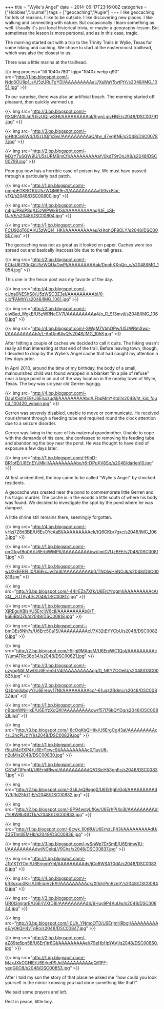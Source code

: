 +++
title = "Wylie's Angel"
date = 2014-06-17T23:16:00Z
categories = ["Hobbies","Journal"]
tags = ["geocaching","Augie"]
+++
I like geocaching for lots of reasons. I like to be outside. I like discovering new places. I like walking and connecting with nature. But occasionally I learn something as well. Usually it's just local historical trivia, or maybe a geography lesson. But sometimes the lesson is more personal, and as in this case, tragic.

The morning started out with a trip to the Trinity Trails in Wylie, Texas for some hiking and caching. We chose to start at the easternmost trailhead, which was also the closest to us. 

There was a little marina at the trailhead.

{{< img process="fill 1040x780" lqip="1040x webp q90" src="http://1.bp.blogspot.com/-Ndc6OU8p1_s/U5zURuTgYDI/AAAAAAAAAaU/XaWaY5wtPtY/s2048/IMG_1051.jpg" >}}

<!--more-->

To our surprise, there was also an artificial beach. The morning started off pleasant, then quickly warmed up.

{{< img src="http://3.bp.blogspot.com/-RXQR740IJaI/U5zUQijwSHI/AAAAAAAAAaI/RjwyLgivHNE/s2048/DSC00791.jpg" >}}

{{< img src="http://3.bp.blogspot.com/-ioHtdCaKjW4/U5zUQjfsSwI/AAAAAAAAAaQ/itw_47vqKNE/s2048/DSC00787.jpg" >}}

{{< img src="http://2.bp.blogspot.com/-MXrY7uSGW9U/U5zURMBmCfI/AAAAAAAAAaY/0kdT9rOnJX8/s2048/DSC00799.jpg" >}}

Poor guy now has a horrible case of poison ivy. We must have passed through a particularly bad patch.

{{< img src="http://1.bp.blogspot.com/-qmpbEGKBO10/U5zWQMK9n7I/AAAAAAAAAa0/0vx8Iai-vTQ/s2048/DSC00800.jpg" >}}

{{< img src="http://4.bp.blogspot.com/-n4lgJP8dP8g/U5zWPWkB1SI/AAAAAAAAAag/UE_cSI-DJVE/s2048/DSC00804.jpg" >}}

{{< img src="http://1.bp.blogspot.com/-FCU92gT60AI/U5zWQI4_HKI/AAAAAAAAAas/kHtohQF8OLY/s2048/DSC00807.jpg" >}}

The geocaching was not as great as it looked on paper. Caches were too spread out and basically inaccessible due to the tall grass. 

{{< img src="http://2.bp.blogspot.com/-ECtaU6730nQ/U5zWQUaOwPI/AAAAAAAAAak/DpnhKXpQq_c/s2048/IMG_1054.jpg" >}}

This one in the fence post was my favorite of the day.

{{< img src="http://4.bp.blogspot.com/-cUna0NEShS8/U5zWSC3Z3eI/AAAAAAAAAbI/0-cIofFAMhY/s2048/IMG_1061.jpg" >}}

{{< img src="http://2.bp.blogspot.com/-elwBad_WgkE/U5zWRNcCV7I/AAAAAAAAAa4/o_R_Sf3mvjI/s2048/IMG_1060.jpg" >}}

{{< img src="http://4.bp.blogspot.com/-SWqM7VbhOPw/U5zWRmXwc-I/AAAAAAAAAbA/L-AnDjn6AvQ/s2048/IMG_1058.jpg" >}}

After hitting a couple of caches we decided to call it quits. The hiking wasn't really all that interesting at that end of the trail. Before leaving town, though, I decided to drop by the Wylie's Angel cache that had caught my attention a few days prior.

In April 2010, around the time of my birthday, the body of a small, malnourished child was found wrapped in a blanket "in a pile of refuse" near a large pond in an out of the way location in the nearby town of Wylie, Texas. The boy was six year old Gerren Isgrigg.

{{< img src="http://4.bp.blogspot.com/-DauIXSdiVE8/U6ElsxzudjI/AAAAAAAAAbg/LFbpMmYKtdI/s2048/ht_kid_found_100420_wmain.jpg" >}}

Gerren was severely disabled, unable to move or communicate. He received nourishment through a feeding tube and required round the clock attention due to a seizure disorder. 

Gerren was living in the care of his maternal grandmother. Unable to cope with the demands of his care, she confessed to removing his feeding tube and abandoning the boy near the pond. He was thought to have died of exposure a few days later.

{{< img src="http://1.bp.blogspot.com/-HlpD-BR1ofE/U6EnEYJMklI/AAAAAAAAAbo/r6-DPuXV8So/s2048/darlen10.jpg" >}}

At first unidentified, the boy came to be called "Wylie's Angel" by shocked residents.

A geocache was created near the pond to commemorate little Gerren and his tragic murder. The cache is in the woods a little south of where his body was found. We decided to investigate the spot by the pond where he was dumped.

A little shrine still remains there, seemingly forgotten. 

{{< img src="http://4.bp.blogspot.com/-vHzj7Z6d3BE/U6EsOYcAaBI/AAAAAAAAAek/tQ6GKbr7gxc/s2048/IMG_1063.jpg" >}}

{{< img src="http://1.bp.blogspot.com/-qgGfoyfBq0A/U6ErblWMPtI/AAAAAAAAAbw/itmID7UzBEE/s2048/DSC00811.jpg" >}}

{{< img src="http://1.bp.blogspot.com/-wU2kEERELl0/U6ErcJw2d4I/AAAAAAAAAb0/TNOlwHhNOJk/s2048/DSC00816.jpg" >}}

{{< img src="http://3.bp.blogspot.com/-44IrEZa7Xfk/U6ErcYrogmI/AAAAAAAAAcA/3Q__zUTAy4I/s2048/DSC00817.jpg" >}}

{{< img src="http://1.bp.blogspot.com/-XjREguXBisI/U6ErciW6cjI/AAAAAAAAAb8/T-k6EiBbOZk/s2048/DSC00818.jpg" >}}

{{< img src="http://1.bp.blogspot.com/--bmOEs5Nh7s/U6Erc50a1SI/AAAAAAAAAcI/7X32tEYYCbU/s2048/DSC00820.jpg" >}}

{{< img src="http://2.bp.blogspot.com/-5jjgj9MAqsM/U6EreWC1QoI/AAAAAAAAAcY/umATRc38o34/s2048/DSC00821.jpg" >}}

{{< img src="http://3.bp.blogspot.com/-uzyogN5LMw0/U6Eren5LV4I/AAAAAAAAAcg/D_NKYZOOeiU/s2048/DSC00825.jpg" >}}

{{< img src="http://2.bp.blogspot.com/-QzbmjdobqyY/U6Ereov17NI/AAAAAAAAAcc/-61uqz2Bdmc/s2048/DSC00827.jpg" >}}

{{< img src="http://1.bp.blogspot.com/-nBbpnWNHjxE/U6ErfzXcQXI/AAAAAAAAAcw/f57I76kQYDg/s2048/DSC00828.jpg" >}}

{{< img src="http://3.bp.blogspot.com/-8cOqKbQHItk/U6ErgCg43aI/AAAAAAAAAc4/L3hcPlJz1YI/s2048/DSC00829.jpg" >}}

{{< img src="http://1.bp.blogspot.com/-f5uJMzI1XP4/U6Erf1cwcSI/AAAAAAAAAc0/1uvUft-n2uM/s2048/DSC00830.jpg" >}}

{{< img src="http://1.bp.blogspot.com/-C81sFTtPppU/U6ErhiRIwpI/AAAAAAAAAdQ/GSicH53gnEc/s2048/DSC00831.jpg" >}}

{{< img src="http://2.bp.blogspot.com/-3s6JyQ9sgg0/U6ErhghrGqI/AAAAAAAAAdY/RjRd25fdTjE/s2048/DSC00832.jpg" >}}

{{< img src="http://2.bp.blogspot.com/-9P94wdyLfKw/U6ErhPI4o3I/AAAAAAAAAdI/Ys8WBblGCTk/s2048/DSC00833.jpg" >}}

{{< img src="http://1.bp.blogspot.com/-8cwk_1i0tRU/U6ErhzLF43I/AAAAAAAAAdU/Z35Tnn0EMHk/s2048/DSC00836.jpg" >}}

{{< img src="http://3.bp.blogspot.com/-wSnWp7DrSmE/U6Erimw1U-I/AAAAAAAAAdw/NCelqLV9Ghs/s2048/DSC00837.jpg" >}}

{{< img src="http://1.bp.blogspot.com/-J1b1K1YfOqI/U6EriggbYnI/AAAAAAAAAds/jCo8WSAT0dA/s2048/DSC00838.jpg" >}}

{{< img src="http://4.bp.blogspot.com/-kR3sxpp0Kis/U6EripVzEAI/AAAAAAAAAdk/X0djrPmRzmY/s2048/DSC00840.jpg" >}}

{{< img src="http://2.bp.blogspot.com/-UR0I3mjrarE/U6ErjVXtD8I/AAAAAAAAAd4/9Huy9P4KuUw/s2048/DSC00844.jpg" >}}

{{< img src="http://3.bp.blogspot.com/-0Uh_YNmoOT0/U6ErjmHRbgI/AAAAAAAAAeE/y0kQH4vTqRo/s2048/DSC00847.jpg" >}}

{{< img src="http://2.bp.blogspot.com/-aZ89tq5pn58/U6Erj1tr6GI/AAAAAAAAAeI/79eHbHpYAVI/s2048/DSC00850.jpg" >}}

{{< img src="http://1.bp.blogspot.com/-MJxJXkOGHlE/U6ErkeR9JoI/AAAAAAAAAeQ/RFF-yeqG0O8/s2048/DSC00853.jpg" >}}

After I told my son the story of that place he asked me "how could you look yourself in the mirror knowing you had done something like that?"

We said some prayers and left. 

Rest in peace, little boy.

